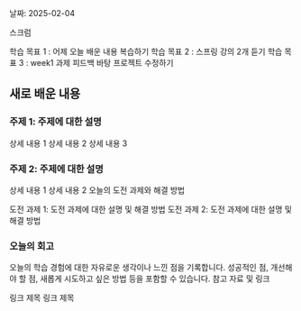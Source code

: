 날짜: 2025-02-04

스크럼

학습 목표 1 : 어제 오늘 배운 내용 복습하기 
학습 목표 2 : 스프링 강의 2개 듣기
학습 목표 3 : week1 과제 피드백 바탕 프로젝트 수정하기


## 새로 배운 내용

### 주제 1: 주제에 대한 설명

상세 내용 1
상세 내용 2
상세 내용 3


### 주제 2: 주제에 대한 설명

상세 내용 1
상세 내용 2
오늘의 도전 과제와 해결 방법

도전 과제 1: 도전 과제에 대한 설명 및 해결 방법
도전 과제 2: 도전 과제에 대한 설명 및 해결 방법


### 오늘의 회고

오늘의 학습 경험에 대한 자유로운 생각이나 느낀 점을 기록합니다.
성공적인 점, 개선해야 할 점, 새롭게 시도하고 싶은 방법 등을 포함할 수 있습니다.
참고 자료 및 링크

링크 제목
링크 제목
